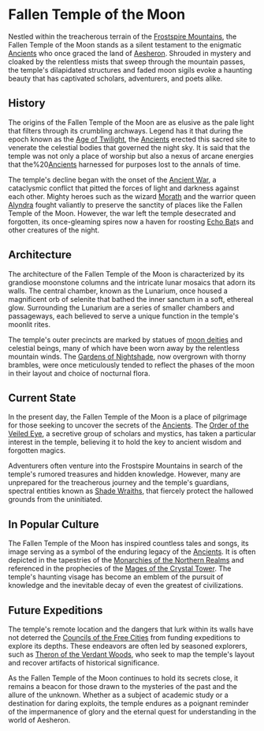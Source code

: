 # Fallen Temple of the Moon

Nestled within the treacherous terrain of the [Frostspire Mountains](Frostspire%20Mountains.md), the Fallen Temple of the Moon stands as a silent testament to the enigmatic [Ancients](Ancients.md) who once graced the land of [Aesheron](Aesheron.md). Shrouded in mystery and cloaked by the relentless mists that sweep through the mountain passes, the temple's dilapidated structures and faded moon sigils evoke a haunting beauty that has captivated scholars, adventurers, and poets alike.

## History

The origins of the Fallen Temple of the Moon are as elusive as the pale light that filters through its crumbling archways. Legend has it that during the epoch known as the [Age of Twilight](Age%20of%20Twilight.md), the [Ancients](Ancients.md) erected this sacred site to venerate the celestial bodies that governed the night sky. It is said that the temple was not only a place of worship but also a nexus of arcane energies that the%20[Ancients](Ancients.md) harnessed for purposes lost to the annals of time.

The temple's decline began with the onset of the [Ancient War](Ancient%20War.md), a cataclysmic conflict that pitted the forces of light and darkness against each other. Mighty heroes such as the wizard [Morath](Morath.md) and the warrior queen [Alyndra](Alyndra.md) fought valiantly to preserve the sanctity of places like the Fallen Temple of the Moon. However, the war left the temple desecrated and forgotten, its once-gleaming spires now a haven for roosting [Echo Bat](Echo%20Bat.md)s and other creatures of the night.

## Architecture

The architecture of the Fallen Temple of the Moon is characterized by its grandiose moonstone columns and the intricate lunar mosaics that adorn its walls. The central chamber, known as the Lunarium, once housed a magnificent orb of selenite that bathed the inner sanctum in a soft, ethereal glow. Surrounding the Lunarium are a series of smaller chambers and passageways, each believed to serve a unique function in the temple's moonlit rites.

The temple's outer precincts are marked by statues of [moon deities](Moon%20Deities.md) and celestial beings, many of which have been worn away by the relentless mountain winds. The [Gardens of Nightshade](Gardens%20of%20Nightshade.md), now overgrown with thorny brambles, were once meticulously tended to reflect the phases of the moon in their layout and choice of nocturnal flora.

## Current State

In the present day, the Fallen Temple of the Moon is a place of pilgrimage for those seeking to uncover the secrets of the [Ancients](Ancients.md). The [Order of the Veiled Eye](Order%20of%20the%20Veiled%20Eye.md), a secretive group of scholars and mystics, has taken a particular interest in the temple, believing it to hold the key to ancient wisdom and forgotten magics.

Adventurers often venture into the Frostspire Mountains in search of the temple's rumored treasures and hidden knowledge. However, many are unprepared for the treacherous journey and the temple's guardians, spectral entities known as [Shade Wraiths](Shade%20Wraiths.md), that fiercely protect the hallowed grounds from the uninitiated.

## In Popular Culture

The Fallen Temple of the Moon has inspired countless tales and songs, its image serving as a symbol of the enduring legacy of the [Ancients](Ancients.md). It is often depicted in the tapestries of the [Monarchies of the Northern Realms](Monarchies%20of%20the%20Northern%20Realms.md) and referenced in the prophecies of the [Mages of the Crystal Tower](Mages%20of%20the%20Crystal%20Tower.md). The temple's haunting visage has become an emblem of the pursuit of knowledge and the inevitable decay of even the greatest of civilizations.

## Future Expeditions

The temple's remote location and the dangers that lurk within its walls have not deterred the [Councils of the Free Cities](Councils%20of%20the%20Free%20Cities.md) from funding expeditions to explore its depths. These endeavors are often led by seasoned explorers, such as [Theron of the Verdant Woods](Theron%20of%20the%20Verdant%20Woods.md), who seek to map the temple's layout and recover artifacts of historical significance.

As the Fallen Temple of the Moon continues to hold its secrets close, it remains a beacon for those drawn to the mysteries of the past and the allure of the unknown. Whether as a subject of academic study or a destination for daring exploits, the temple endures as a poignant reminder of the impermanence of glory and the eternal quest for understanding in the world of Aesheron.